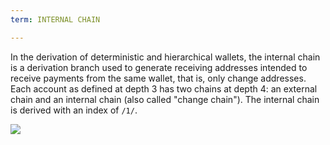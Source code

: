 ```yaml
---
term: INTERNAL CHAIN

---
```

In the derivation of deterministic and hierarchical wallets, the internal chain is a derivation branch used to generate receiving addresses intended to receive payments from the same wallet, that is, only change addresses. Each account as defined at depth 3 has two chains at depth 4: an external chain and an internal chain (also called "change chain"). The internal chain is derived with an index of `/1/`.

![](../../dictionnaire/assets/22.webp)
